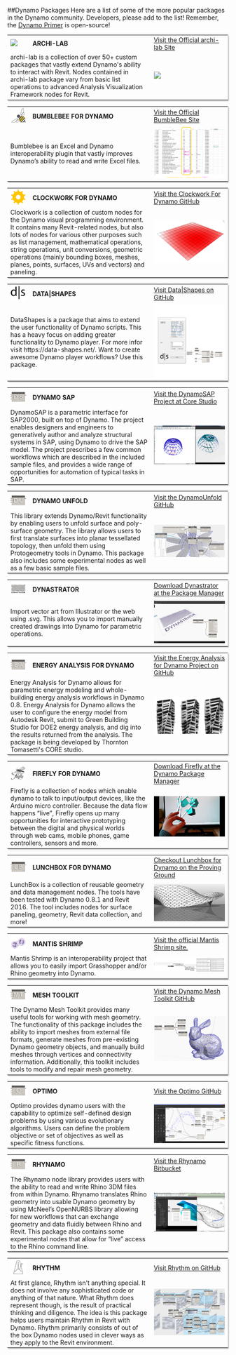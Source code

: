 <style>
table{box-shadow: 2px 2px 2px #BBBBBB}
thead {display: none}
</style>

##Dynamo Packages
Here are a list of some of the more popular packages in the Dynamo community. Developers, please add to the list! Remember, the [Dynamo Primer](https://github.com/DynamoDS/DynamoPrimer) is open-source!

<table>
   <tr>
      <td width="10%">
         <img src="http://archi-lab.net/wp-content/uploads/2016/02/wordpress-logo.jpg"></img>
      </td>
      <td width="55%">
         <b>ARCHI-LAB</b>
      </td>
      <td>
         <a href="http://archi-lab.net/">Visit the Official archi-lab Site
      </td>
      </a>
   </tr>
   <tr>
      <td colspan="2">archi-lab is a collection of over 50+ custom packages that vastly extend Dynamo's ability to interact with Revit. Nodes contained in archi-lab package vary from basic list operations to advanced Analysis Visualization Framework nodes for Revit. </td>
      <td>
         <img src="http://i2.wp.com/archi-lab.net/wp-content/uploads/2015/10/Untitled-3.png"></img>
      </td>
   </tr>
</table>

<table>
  <tr>
    <td width="10%"><img src="images/A-4/logo02.png"></img></td>
    <td width="55%"><b>BUMBLEBEE FOR DYNAMO</b></td>
    <td><a href="http://archi-lab.net/bumblebee-dynamo-and-excel-interop/">Visit the Official BumbleBee Site</td></a>
  </tr>
  <tr>
    <td colspan="2">Bumblebee is an Excel and Dynamo interoperability plugin that vastly improves Dynamo’s ability to read and write Excel files. </td>
    <td><img src="images/A-4/screengrab02.png"></img></td>
  </tr>
</table>



<table>
  <tr>
    <td width="10%"><img src="images/A-4/logo01.png"></img></td>
    <td width="55%"><b>CLOCKWORK FOR DYNAMO</b></td>
    <td><a href="https://github.com/CAAD-RWTH/ClockworkForDynamo">Visit the Clockwork For Dynamo GitHub</td></a>
  </tr>
  <tr>
    <td colspan="2">Clockwork is a collection of custom nodes for the Dynamo visual programming environment. It contains many Revit-related nodes, but also lots of nodes for various other purposes such as list management, mathematical operations, string operations, unit conversions, geometric operations (mainly bounding boxes, meshes, planes, points, surfaces, UVs and vectors) and paneling. </td>
    <td><img src="images/A-4/screengrab01.png"></img></td>
  </tr>
</table>

<table>
  <tr>
    <td width="10%"><img src="images/A-4/DataShapes_L.png"></img></td>
    <td width="55%"><b>DATA|SHAPES</b></td>
    <td><a href="https://github.com/MostafaElAyoubi/Data-shapes">Visit Data|Shapes on GitHub</td></a>
  </tr>
  <tr>
    <td colspan="2"> DataShapes is a package that aims to extend the user functionality of Dynamo scripts. This has a heavy focus on adding greater functionality to Dynamo player. For more infor visit https://data-shapes.net/. Want to create awesome Dynamo player workflows? Use this package.</td>
    <td><img src="images/A-4/DataShapes_Image.png"></img></td>
  </tr>
</table>


<table>
  <tr>
    <td width="10%"><img src="images/A-4/ds_L.png"></img></td>
    <td width="55%"><b>DYNAMO SAP</b></td>
    <td><a href="http://core.thorntontomasetti.com/dynamosap-is-now-open-source/">Visit the DynamoSAP Project at Core Studio</td></a>
  </tr>
  <tr>
    <td colspan="2">DynamoSAP is a parametric interface for SAP2000, built on top of Dynamo. The project enables designers and engineers to generatively author and analyze structural systems in SAP, using Dynamo to drive the SAP model. The project prescribes a few common workflows which are described in the included sample files, and provides a wide range of opportunities for automation of typical tasks in SAP. </td>
    <td><img src="images/A-4/sapImage.png"></img></td>
  </tr>
</table>

<table>
  <tr>
    <td width="10%"><img src="images/A-4/DynamoUnfold_L.png"></img></td>
    <td width="55%"><b>DYNAMO UNFOLD</b></td>
    <td><a href="https://github.com/mjkkirschner/DynamoUnfold">Visit the DynamoUnfold GitHub</td></a>
  </tr>
  <tr>
    <td colspan="2">This library extends Dynamo/Revit functionality by enabling users to unfold surface and poly-surface geometry. The library allows users to first translate surfaces into planar tessellated topology, then unfold them using Protogeometry tools in Dynamo. This package also includes some experimental nodes as well as a few basic sample files. </td>
    <td><img src="images/A-4/DynamoUnfold_S.png"></img></td>
  </tr>
</table>

<table>
  <tr>
    <td width="10%"><img src="images/A-4/Dynastrator_L.png"></img></td>
    <td width="55%"><b>DYNASTRATOR</b></td>
    <td><a href="http://dynamopackages.com/">Download Dynastrator at the Package Manager</td></a>
  </tr>
  <tr>
    <td colspan="2">Import vector art from Illustrator or the web using .svg.  This allows you to import manually created drawings into Dynamo for parametric operations. </td>
    <td><img src="images/A-4/dynastratorImage.jpg"></img></td>
  </tr>
</table>

<table>
  <tr>
    <td width="10%"><img src="images/A-4/ea_L.png"></img></td>
    <td width="55%"><b>ENERGY ANALYSIS FOR DYNAMO</b></td>
    <td><a href="https://github.com/tt-acm/EnergyAnalysisForDynamo">Visit the Energy Analysis for Dynamo Project on GitHub</td></a>
  </tr>
  <tr>
    <td colspan="2">Energy Analysis for Dynamo allows for parametric energy modeling and whole-building energy analysis workflows in Dynamo 0.8. Energy Analysis for Dynamo allows the user to configure the energy model from Autodesk Revit, submit to Green Building Studio for DOE2 energy analysis, and dig into the results returned from the analysis. The package is being developed by Thornton Tomasetti's CORE studio.  </td>
    <td><img src="images/A-4/eaImage.png"></img></td>
  </tr>
</table>

<table>
  <tr>
    <td width="10%"><img src="images/A-4/Firefly_L.png"></img></td>
    <td width="55%"><b>FIREFLY FOR DYNAMO</b></td>
    <td><a href="http://dynamopackages.com/">Download Firefly at the Dynamo Package Manager</td></a>
  </tr>
  <tr>
    <td colspan="2">Firefly is a collection of nodes which enable dynamo to talk to input/output devices, like the Arduino micro controller. Because the data flow happens “live”, Firefly opens up many opportunities for interactive prototyping between the digital and physical worlds through web cams, mobile phones, game controllers, sensors and more. </td>
    <td><img src="images/A-4/Firefly_S.png"></img></td>
  </tr>
</table>

<table>
  <tr>
    <td width="10%"><img src="images/A-4/LunchBox_L.png"></img></td>
    <td width="55%"><b>LUNCHBOX FOR DYNAMO</b></td>
    <td><a href="http://provingground.io/tools/lunchbox/">Checkout Lunchbox for Dynamo on the Proving Ground</td></a>
  </tr>
  <tr>
    <td colspan="2">LunchBox is a collection of reusable geometry and data management nodes. The tools have been tested with Dynamo 0.8.1 and Revit 2016. The tool includes nodes for surface paneling, geometry, Revit data collection, and more!</td>
    <td><img src="images/A-4/lunchboxImage.jpg"></img></td>
  </tr>
</table>

<table>
  <tr>
    <td width="10%"><img src="images/A-4/mantisshrimpLogo.png"></img></td>
    <td width="55%"><b>MANTIS SHRIMP</b></td>
    <td><a href="http://archi-lab.net/mantis-shrimp-getting-started/">Visit the official Mantis Shrimp site.</td></a>
  </tr>
  <tr>
    <td colspan="2">Mantis Shrimp is an interoperability project that allows you to easily import Grasshopper and/or Rhino geometry into Dynamo.</td>
    <td><img src="images/A-4/msImage.png"></img></td>
  </tr>
</table>

<table>
  <tr>
    <td width="10%"><img src="images/A-4/MeshToolkit_L.png"></img></td>
    <td width="55%"><b>MESH TOOLKIT</b></td>
    <td><a href="https://github.com/DynamoDS/Dynamo/wiki/Dynamo-Mesh-Toolkit">Visit the Dynamo Mesh Toolkit GitHub</td></a>
  </tr>
  <tr>
    <td colspan="2">The Dynamo Mesh Toolkit provides many useful tools for working with mesh geometry. The functionality of this package includes the ability to import meshes from external file formats, generate meshes from pre-existing Dynamo geometry objects, and manually build meshes through vertices and connectivity information. Additionally, this toolkit includes tools to modify and repair mesh geometry. </td>
    <td><img src="images/A-4/MeshToolkit_S.png"></img></td>
  </tr>
</table>



<table>
  <tr>
    <td width="10%"><img src="images/A-4/Optimo_L.png"></img></td>
    <td width="55%"><b>OPTIMO</b></td>
    <td><a href="https://github.com/BPOpt/Optimo/wiki/0_-Home">Visit the Optimo GitHub</td></a>
  </tr>
  <tr>
    <td colspan="2">Optimo provides dynamo users with the capability to optimize self-defined design problems by using various evolutionary algorithms. Users can define the problem objective or set of objectives as well as specific fitness functions. </td>
    <td><img src="images/A-4/Optimo_S.png"></img></td>
  </tr>
</table>



<table>
  <tr>
    <td width="10%"><img src="images/A-4/Rhynamo_L.png"></img></td>
    <td width="55%"><b>RHYNAMO</b></td>
    <td><a href="https://bitbucket.org/caseinc/rhynamo">Visit the Rhynamo Bitbucket</td></a>
  </tr>
  <tr>
    <td colspan="2">The Rhynamo node library provides users with the ability to read and write Rhino 3DM files from within Dynamo. Rhynamo translates Rhino geometry into usable Dynamo geometry by using McNeel’s OpenNURBS library allowing for new workflows that can exchange geometry and data fluidly between Rhino and Revit. This package also contains some experimental nodes that allow for “live” access to the Rhino command line. </td>
    <td><img src="images/A-4/Rhynamo_S.png"></img></td>
  </tr>
</table>



<table>
  <tr>
    <td width="10%"><img src="images/A-4/Rhythm_L.png"></img></td>
    <td width="55%"><b>RHYTHM</b></td>
    <td><a href="https://github.com/sixtysecondrevit/RhythmForDynamo">Visit Rhythm on GitHub</td></a>
  </tr>
  <tr>
    <td colspan="2"> At first glance, Rhythm isn't anything special. It does not involve any sophisticated code or anything of that nature. What Rhythm does represent though, is the result of practical thinking and diligence. The idea is this package helps users maintain Rhythm in Revit with Dynamo. Rhythm primarily consists of out of the box Dynamo nodes used in clever ways as they apply to the Revit environment. </td>
    <td><img src="images/A-4/Rhythm_Image.png"></img></td>
  </tr>
</table>

